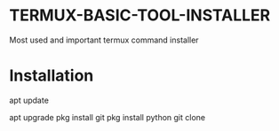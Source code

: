 # TERMUX-BASIC-TOOL-INSTALLER
Most used and important termux command installer


# Installation 

apt update


apt upgrade
pkg install git
pkg install python 
git clone 
